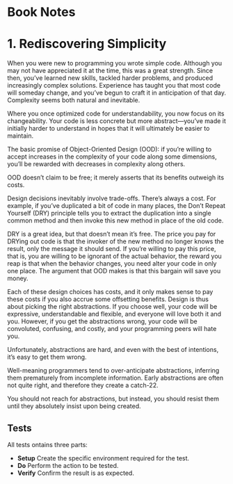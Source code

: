 # Book Notes

# 1. Rediscovering Simplicity

When you were new to programming you wrote simple code. Although you may not have appreciated it at the time, this was a great strength. Since then, you’ve learned new skills, tackled harder problems, and produced increasingly complex solutions. Experience has taught you that most code will someday change, and you’ve begun to craft it in anticipation of that day. Complexity seems both natural and inevitable.

Where you once optimized code for understandability, you now focus on its changeability. Your code is less concrete but more abstract—you’ve made it initially harder to understand in hopes that it will ultimately be easier to maintain.

The basic promise of Object-Oriented Design (OOD):  if you’re willing to accept increases in the complexity of your code along some dimensions, you’ll be rewarded with decreases in complexity along others. 

OOD doesn’t claim to be free; it merely asserts that its benefits outweigh its costs.

Design decisions inevitably involve trade-offs. There’s always a cost. For example, if you’ve duplicated a bit of code in many places, the Don’t Repeat Yourself (DRY) principle tells you to extract the duplication into a single common method and then invoke this new method in place of the old code.

DRY is a great idea, but that doesn’t mean it’s free. The price you pay for DRYing out code is that the invoker of the new method no longer knows the result, only the message it should send. If you’re willing to pay this price, that is, you are willing to be ignorant of the actual behavior, the reward you reap is that when the behavior changes, you need alter your code in only one place. The argument that OOD makes is that this bargain will save you money.

Each of these design choices has costs, and it only makes sense to pay these costs if you also accrue some offsetting benefits. Design is thus about picking the right abstractions. If you choose well, your code will be expressive, understandable and flexible, and everyone will love both it and you. However, if you get the abstractions wrong, your code will be convoluted, confusing, and costly, and your programming peers will hate you.

Unfortunately, abstractions are hard, and even with the best of intentions, it’s easy to get them wrong. 

Well-meaning programmers tend to over-anticipate abstractions, inferring them prematurely from incomplete information. Early abstractions are often not quite right, and therefore they create a catch-22.

You should not reach for abstractions, but instead, you should resist them until they absolutely insist upon being created.


## Tests

All tests ontains three parts:

- **Setup** Create the specific environment required for the test. 
- **Do** Perform the action to be tested.
- **Verify** Confirm the result is as expected.
